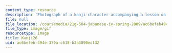 ```yaml
---
content_type: resource
description: 'Photograph of a kanji character accompanying a lesson on Japanese. '
file: null
file_location: /coursemedia/21g-504-japanese-iv-spring-2009/ac6befeb494e379ac618b3a3890edf32_Kanji26.gif
file_type: image/gif
resourcetype: Image
title: Kanji26
uid: ac6befeb-494e-379a-c618-b3a3890edf32
---
```

